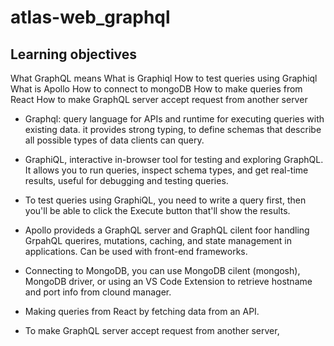 # atlas-web_graphql

## Learning objectives
What GraphQL means
What is Graphiql
How to test queries using Graphiql
What is Apollo
How to connect to mongoDB
How to make queries from React
How to make GraphQL server accept request from another server

- Graphql: query language for APIs and runtime for executing queries with existing data. it provides strong typing, to define schemas that describe all possible types of data clients can query.

- GraphiQL, interactive in-browser tool for testing and exploring GraphQL. It allows you to run queries, inspect schema types, and get real-time results, useful for debugging and testing queries.

- To test queries using GraphiQL, you need to write a query first, then you'll be able to click the Execute button that'll show the results.

- Apollo provideds a GraphQL server and GraphQL cilent foor handling GrpahQL querires, mutations, caching, and state management in applications. Can be used with front-end frameworks.

- Connecting to MongoDB, you can use MongoDB cilent (mongosh), MongoDB driver, or using an VS Code Extension to retrieve hostname and port info from clound manager.

- Making queries from React by fetching data from an API.

- To make GraphQL server accept request from another server,
